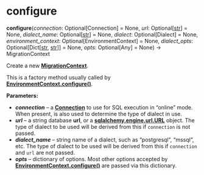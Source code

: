 # configure

**configure**(*connection*:  Optional\[Connection\] = None, *url*:  Optional\[[str]\] = None, *dialect_name*:  Optional\[[str]\] = None, *dialect*:  Optional\[Dialect\] = None, *environment_context*:  Optional\[EnvironmentContext\] = None, *dialect_opts*:  Optional\[Dict\[[str], [str]\]\] = None, *opts*:  Optional\[Any\] = None) → MigrationContext

[str]: https://docs.python.org/3/library/stdtypes.html#str
[MigrationContext]: #alembic.runtime.migration.MigrationContext
[EnvironmentContext.configure()]: #alembic.runtime.environment.EnvironmentContext.configure
[Connection]: https://docs.sqlalchemy.org/en/14/core/connections.html#sqlalchemy.engine.Connection
[sqlalchemy.engine.url.URL]: https://docs.sqlalchemy.org/en/14/core/engines.html#sqlalchemy.engine.URL

Create a new **[MigrationContext]**.

This is a factory method usually called by **[EnvironmentContext.configure()]**.

**Parameters:**

* ***connection*** – a **[Connection]** to use for SQL execution in “online” mode. When present, is also used to determine the type of dialect in use.
* ***url*** – a string database **url**, or a **[sqlalchemy.engine.url.URL]** object. The type of dialect to be used will be derived from this if `connection` is not passed.
* ***dialect_name*** – string name of a dialect, such as “postgresql”, “mssql”, etc. The type of dialect to be used will be derived from this if `connection` and `url` are not passed.
* ***opts*** – dictionary of options. Most other options accepted by **[EnvironmentContext.configure()]** are passed via this dictionary.
